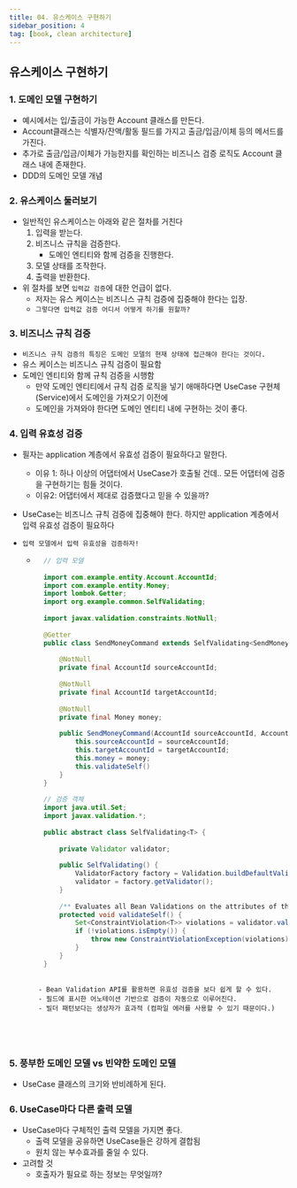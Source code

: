 ```yaml
---
title: 04. 유스케이스 구현하기
sidebar_position: 4
tag: [book, clean architecture]
---
```

## 유스케이스 구현하기

### 1. 도메인 모델 구현하기

- 예시에서는 입/출금이 가능한 Account 클래스를 만든다.
- Account클래스는 식별자/잔액/활동 필드를 가지고 출금/입금/이체 등의 메서드를 가진다.
- 추가로 출금/입금/이체가 가능한지를 확인하는 비즈니스 검증 로직도 Account 클래스 내에 존재한다.
- DDD의 도메인 모델 개념



### 2. 유스케이스 둘러보기

- 일반적인 유스케이스는 아래와 같은 절차를 거친다
    1. 입력을 받는다.
    2. 비즈니스 규칙을 검증한다.
        - 도메인 엔티티와 함께 검증을 진행한다.
    3. 모델 상태를 조작한다.
    4. 출력을 반환한다.
- 위 절차를 보면 `입력값 검증`에 대한 언급이 없다.
    - 저자는 유스 케이스는 비즈니스 규칙 검증에 집중해야 한다는 입장.
    - `그렇다면 입력값 검증 어디서 어떻게 하기를 원할까? `



### 3. 비즈니스 규칙 검증

- `비즈니스 규칙 검증의 특징은 도메인 모델의 현재 상태에 접근해야 한다는 것이다.`
- 유스 케이스는 비즈니스 규칙 검증이 필요함
- 도메인 엔티티와 함께 규칙 검증을 시행함
    - 만약 도메인 엔티티에서 규칙 검증 로직을 넣기 애매하다면 UseCase 구현체(Service)에서 도메인을 가져오기 이전에
    - 도메인을 가져와야 한다면 도메인 엔티티 내에 구현하는 것이 좋다.




### 4. 입력 유효성 검증

- 필자는 application 계층에서 유효성 검증이 필요하다고 말한다.

    - 이유 1: 하나 이상의 어댑터에서 UseCase가 호출될 건데.. 모든 어댑터에 검증을 구현하기는 힘들 것이다.
    - 이유2: 어댑터에서 제대로 검증했다고 믿을 수 있을까?

- UseCase는 비즈니스 규칙 검증에 집중해야 한다. 하지만 application 계층에서 입력 유효성 검증이 필요하다

- `입력 모델에서 입력 유효성을 검증하자!`

    - ``` java
        // 입력 모델
    
        import com.example.entity.Account.AccountId;
        import com.example.entity.Money;
        import lombok.Getter;
        import org.example.common.SelfValidating;
    
        import javax.validation.constraints.NotNull;
    
        @Getter
        public class SendMoneyCommand extends SelfValidating<SendMoneyCommand> {
    
            @NotNull
            private final AccountId sourceAccountId;
    
            @NotNull
            private final AccountId targetAccountId;
        
            @NotNull
            private final Money money;
        
            public SendMoneyCommand(AccountId sourceAccountId, AccountId targetAccountId, Money money) {
                this.sourceAccountId = sourceAccountId;
                this.targetAccountId = targetAccountId;
                this.money = money;
              	this.validateSelf()
            }
        }
    
        // 검증 객체
        import java.util.Set;
        import javax.validation.*;
    
        public abstract class SelfValidating<T> {
    
            private Validator validator;
    
            public SelfValidating() {
                ValidatorFactory factory = Validation.buildDefaultValidatorFactory();
                validator = factory.getValidator();
            }
    
            /** Evaluates all Bean Validations on the attributes of this instance. */
            protected void validateSelf() {
                Set<ConstraintViolation<T>> violations = validator.validate((T) this);
                if (!violations.isEmpty()) {
                    throw new ConstraintViolationException(violations);
                }
            }
        }
    ```

        - Bean Validation API를 활용하면 유효성 검증을 보다 쉽게 할 수 있다.
        - 필드에 표시한 어노테이션 기반으로 검증이 자동으로 이루어진다.
        - 빌더 패턴보다는 생상자가 효과적 (컴파일 에러를 사용할 수 있기 때문이다.)





### 5. 풍부한 도메인 모델 vs 빈약한 도메인 모델

- UseCase 클래스의 크기와 반비례하게 된다.



### 6. UseCase마다 다른 출력 모델

- UseCase마다 구체적인 출력 모델을 가지면 좋다.
    - 출력 모델을 공유하면 UseCase들은 강하게 결합됨
    - 원치 않는 부수효과를 줄일 수 있다.
- 고려할 것
    - 호출자가 필요로 하는 정보는 무엇일까?

